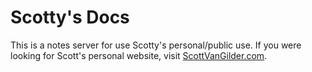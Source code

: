 # Scotty's Docs
This is a notes server for use Scotty's personal/public use. If you were looking for Scott's personal website, visit [ScottVanGilder.com](http://scottvangilder.com).